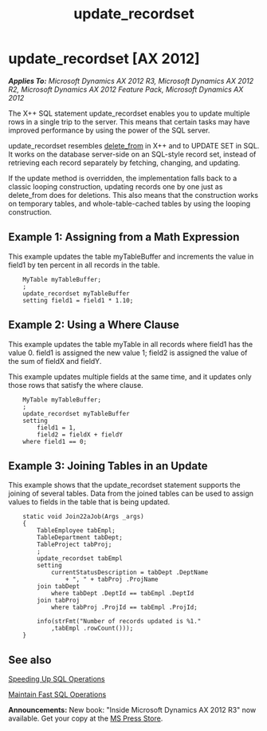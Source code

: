 ﻿---
title: update_recordset
TOCTitle: update_recordset
ms:assetid: 753d8d30-8cb7-42ce-baa2-a3ef4a59e8f7
ms:mtpsurl: https://msdn.microsoft.com/en-us/library/Aa674382(v=AX.60)
ms:contentKeyID: 35245960
ms.date: 05/18/2015
mtps_version: v=AX.60
---

# update\_recordset [AX 2012]


_**Applies To:** Microsoft Dynamics AX 2012 R3, Microsoft Dynamics AX 2012 R2, Microsoft Dynamics AX 2012 Feature Pack, Microsoft Dynamics AX 2012_

The X++ SQL statement update\_recordset enables you to update multiple rows in a single trip to the server. This means that certain tasks may have improved performance by using the power of the SQL server.

update\_recordset resembles [delete\_from](delete-from.md) in X++ and to UPDATE SET in SQL. It works on the database server-side on an SQL-style record set, instead of retrieving each record separately by fetching, changing, and updating.

If the update method is overridden, the implementation falls back to a classic looping construction, updating records one by one just as delete\_from does for deletions. This also means that the construction works on temporary tables, and whole-table-cached tables by using the looping construction.

## Example 1: Assigning from a Math Expression

This example updates the table myTableBuffer and increments the value in field1 by ten percent in all records in the table.
```X++
    MyTable myTableBuffer;
    ;
    update_recordset myTableBuffer
    setting field1 = field1 * 1.10;
```
## Example 2: Using a Where Clause

This example updates the table myTable in all records where field1 has the value 0. field1 is assigned the new value 1; field2 is assigned the value of the sum of fieldX and fieldY.

This example updates multiple fields at the same time, and it updates only those rows that satisfy the where clause.
```X++
    MyTable myTableBuffer;
    ;
    update_recordset myTableBuffer
    setting
        field1 = 1,
        field2 = fieldX + fieldY
    where field1 == 0;
```
## Example 3: Joining Tables in an Update

This example shows that the update\_recordset statement supports the joining of several tables. Data from the joined tables can be used to assign values to fields in the table that is being updated.
```X++
    static void Join22aJob(Args _args)
    {
        TableEmployee tabEmpl;
        TableDepartment tabDept;
        TableProject tabProj;
        ;
        update_recordset tabEmpl
        setting
            currentStatusDescription = tabDept .DeptName
                + ", " + tabProj .ProjName
        join tabDept
            where tabDept .DeptId == tabEmpl .DeptId
        join tabProj
            where tabProj .ProjId == tabEmpl .ProjId;
    
        info(strFmt("Number of records updated is %1."
            ,tabEmpl .rowCount()));
    }
```
## See also

[Speeding Up SQL Operations](speeding-up-sql-operations.md)

[Maintain Fast SQL Operations](maintain-fast-sql-operations.md)

  
**Announcements:** New book: "Inside Microsoft Dynamics AX 2012 R3" now available. Get your copy at the [MS Press Store](https://www.microsoftpressstore.com/store/inside-microsoft-dynamics-ax-2012-r3-9780735685109).

